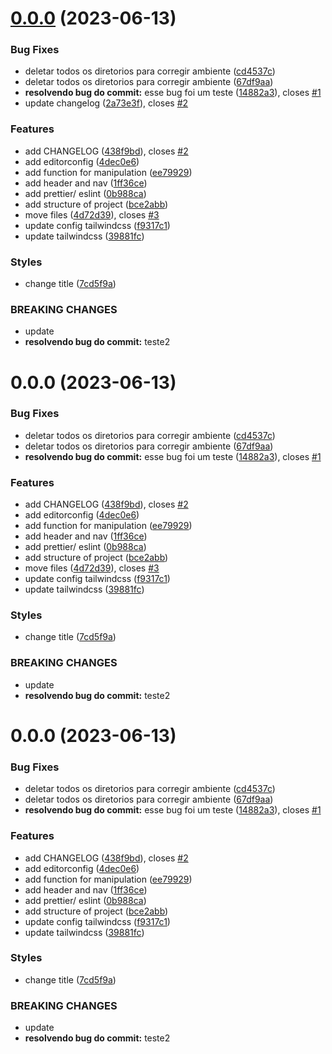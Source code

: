 # [0.0.0](https://github.com/felpsalvs/vanilla-js-ts/compare/v1.1.0...v0.0.0) (2023-06-13)


### Bug Fixes

* deletar todos os diretorios para corregir ambiente ([cd4537c](https://github.com/felpsalvs/vanilla-js-ts/commit/cd4537cbd9025d36244c394c8b71ad31506d519a))
* deletar todos os diretorios para corregir ambiente ([67df9aa](https://github.com/felpsalvs/vanilla-js-ts/commit/67df9aa822c0344e0336cb0e9d62df8cda5807f7))
* **resolvendo bug do commit:** esse bug foi um teste ([14882a3](https://github.com/felpsalvs/vanilla-js-ts/commit/14882a319ec515d8f08495efbc0effda7956fba0)), closes [#1](https://github.com/felpsalvs/vanilla-js-ts/issues/1)
* update changelog ([2a73e3f](https://github.com/felpsalvs/vanilla-js-ts/commit/2a73e3f263aeca3d75de4e99dc2d728cdb926b8b)), closes [#2](https://github.com/felpsalvs/vanilla-js-ts/issues/2)


### Features

* add CHANGELOG ([438f9bd](https://github.com/felpsalvs/vanilla-js-ts/commit/438f9bdc02c20b84d89bd786315fd462333fbf82)), closes [#2](https://github.com/felpsalvs/vanilla-js-ts/issues/2)
* add editorconfig ([4dec0e6](https://github.com/felpsalvs/vanilla-js-ts/commit/4dec0e65b491f1528ee35abfc79d5eac25f037cf))
* add function for manipulation ([ee79929](https://github.com/felpsalvs/vanilla-js-ts/commit/ee799299c86dd378faafb8782fecd22ccc6189e6))
* add header and nav ([1ff36ce](https://github.com/felpsalvs/vanilla-js-ts/commit/1ff36cec33aae7a370d10435e3be54bf3a64553d))
* add prettier/ eslint ([0b988ca](https://github.com/felpsalvs/vanilla-js-ts/commit/0b988caa28542e44f616b222832bdd782afe4108))
* add structure of project ([bce2abb](https://github.com/felpsalvs/vanilla-js-ts/commit/bce2abba43b49f3c9900b07879a3fba41ee9a09c))
* move files ([4d72d39](https://github.com/felpsalvs/vanilla-js-ts/commit/4d72d39c498c91230915e4b05dba0066b6d4552e)), closes [#3](https://github.com/felpsalvs/vanilla-js-ts/issues/3)
* update config tailwindcss ([f9317c1](https://github.com/felpsalvs/vanilla-js-ts/commit/f9317c1e9ead3fb02f4dbab69083a8015db1567c))
* update tailwindcss ([39881fc](https://github.com/felpsalvs/vanilla-js-ts/commit/39881fcc13debe6b797fb29db4fd2ecfb6fe5198))


### Styles

* change title ([7cd5f9a](https://github.com/felpsalvs/vanilla-js-ts/commit/7cd5f9acdfab4a677d3aeb477224131e29ccfac9))


### BREAKING CHANGES

* update
* **resolvendo bug do commit:** teste2



# 0.0.0 (2023-06-13)


### Bug Fixes

* deletar todos os diretorios para corregir ambiente ([cd4537c](https://github.com/felpsalvs/vanilla-js-ts/commit/cd4537cbd9025d36244c394c8b71ad31506d519a))
* deletar todos os diretorios para corregir ambiente ([67df9aa](https://github.com/felpsalvs/vanilla-js-ts/commit/67df9aa822c0344e0336cb0e9d62df8cda5807f7))
* **resolvendo bug do commit:** esse bug foi um teste ([14882a3](https://github.com/felpsalvs/vanilla-js-ts/commit/14882a319ec515d8f08495efbc0effda7956fba0)), closes [#1](https://github.com/felpsalvs/vanilla-js-ts/issues/1)


### Features

* add CHANGELOG ([438f9bd](https://github.com/felpsalvs/vanilla-js-ts/commit/438f9bdc02c20b84d89bd786315fd462333fbf82)), closes [#2](https://github.com/felpsalvs/vanilla-js-ts/issues/2)
* add editorconfig ([4dec0e6](https://github.com/felpsalvs/vanilla-js-ts/commit/4dec0e65b491f1528ee35abfc79d5eac25f037cf))
* add function for manipulation ([ee79929](https://github.com/felpsalvs/vanilla-js-ts/commit/ee799299c86dd378faafb8782fecd22ccc6189e6))
* add header and nav ([1ff36ce](https://github.com/felpsalvs/vanilla-js-ts/commit/1ff36cec33aae7a370d10435e3be54bf3a64553d))
* add prettier/ eslint ([0b988ca](https://github.com/felpsalvs/vanilla-js-ts/commit/0b988caa28542e44f616b222832bdd782afe4108))
* add structure of project ([bce2abb](https://github.com/felpsalvs/vanilla-js-ts/commit/bce2abba43b49f3c9900b07879a3fba41ee9a09c))
* move files ([4d72d39](https://github.com/felpsalvs/vanilla-js-ts/commit/4d72d39c498c91230915e4b05dba0066b6d4552e)), closes [#3](https://github.com/felpsalvs/vanilla-js-ts/issues/3)
* update config tailwindcss ([f9317c1](https://github.com/felpsalvs/vanilla-js-ts/commit/f9317c1e9ead3fb02f4dbab69083a8015db1567c))
* update tailwindcss ([39881fc](https://github.com/felpsalvs/vanilla-js-ts/commit/39881fcc13debe6b797fb29db4fd2ecfb6fe5198))


### Styles

* change title ([7cd5f9a](https://github.com/felpsalvs/vanilla-js-ts/commit/7cd5f9acdfab4a677d3aeb477224131e29ccfac9))


### BREAKING CHANGES

* update
* **resolvendo bug do commit:** teste2



# 0.0.0 (2023-06-13)

### Bug Fixes

* deletar todos os diretorios para corregir ambiente ([cd4537c](https://github.com/felpsalvs/vanilla-js-ts/commit/cd4537cbd9025d36244c394c8b71ad31506d519a))
* deletar todos os diretorios para corregir ambiente ([67df9aa](https://github.com/felpsalvs/vanilla-js-ts/commit/67df9aa822c0344e0336cb0e9d62df8cda5807f7))
* **resolvendo bug do commit:** esse bug foi um teste ([14882a3](https://github.com/felpsalvs/vanilla-js-ts/commit/14882a319ec515d8f08495efbc0effda7956fba0)), closes [#1](https://github.com/felpsalvs/vanilla-js-ts/issues/1)

### Features

* add CHANGELOG ([438f9bd](https://github.com/felpsalvs/vanilla-js-ts/commit/438f9bdc02c20b84d89bd786315fd462333fbf82)), closes [#2](https://github.com/felpsalvs/vanilla-js-ts/issues/2)
* add editorconfig ([4dec0e6](https://github.com/felpsalvs/vanilla-js-ts/commit/4dec0e65b491f1528ee35abfc79d5eac25f037cf))
* add function for manipulation ([ee79929](https://github.com/felpsalvs/vanilla-js-ts/commit/ee799299c86dd378faafb8782fecd22ccc6189e6))
* add header and nav ([1ff36ce](https://github.com/felpsalvs/vanilla-js-ts/commit/1ff36cec33aae7a370d10435e3be54bf3a64553d))
* add prettier/ eslint ([0b988ca](https://github.com/felpsalvs/vanilla-js-ts/commit/0b988caa28542e44f616b222832bdd782afe4108))
* add structure of project ([bce2abb](https://github.com/felpsalvs/vanilla-js-ts/commit/bce2abba43b49f3c9900b07879a3fba41ee9a09c))
* update config tailwindcss ([f9317c1](https://github.com/felpsalvs/vanilla-js-ts/commit/f9317c1e9ead3fb02f4dbab69083a8015db1567c))
* update tailwindcss ([39881fc](https://github.com/felpsalvs/vanilla-js-ts/commit/39881fcc13debe6b797fb29db4fd2ecfb6fe5198))

### Styles

* change title ([7cd5f9a](https://github.com/felpsalvs/vanilla-js-ts/commit/7cd5f9acdfab4a677d3aeb477224131e29ccfac9))

### BREAKING CHANGES

* update
* **resolvendo bug do commit:** teste2

